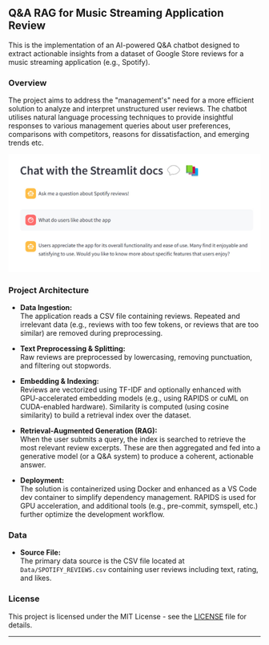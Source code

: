 ## Q&A RAG for Music Streaming Application Review
This is the implementation of an AI-powered Q&A chatbot designed to extract actionable insights from a dataset of Google Store reviews for a music streaming application (e.g., Spotify).

### Overview
The project aims to address the "management's" need for a more efficient solution to analyze and interpret unstructured user reviews. The chatbot utilises natural language processing techniques to provide insightful responses to various management queries about user preferences, comparisons with competitors, reasons for dissatisfaction, and emerging trends etc.

![Example query on Streamlit UI](/Readme_images/UI%20example.png)

### Project Architecture

- **Data Ingestion:**  
  The application reads a CSV file containing reviews. Repeated and irrelevant data (e.g., reviews with too few tokens, or reviews that are too similar) are removed during preprocessing.
  
- **Text Preprocessing & Splitting:**  
  Raw reviews are preprocessed by lowercasing, removing punctuation, and filtering out stopwords. 

- **Embedding & Indexing:**  
  Reviews are vectorized using TF-IDF and optionally enhanced with GPU-accelerated embedding models (e.g., using RAPIDS or cuML on CUDA-enabled hardware). Similarity is computed (using cosine similarity) to build a retrieval index over the dataset.

- **Retrieval-Augmented Generation (RAG):**  
  When the user submits a query, the index is searched to retrieve the most relevant review excerpts. These are then aggregated and fed into a generative model (or a Q&A system) to produce a coherent, actionable answer.

- **Deployment:**  
  The solution is containerized using Docker and enhanced as a VS Code dev container to simplify dependency management. RAPIDS is used for GPU acceleration, and additional tools (e.g., pre-commit, symspell, etc.) further optimize the development workflow.

### Data

- **Source File:**  
  The primary data source is the CSV file located at `Data/SPOTIFY_REVIEWS.csv` containing user reviews including text, rating, and likes.

### License

This project is licensed under the MIT License - see the [LICENSE](LICENSE) file for details.

---
